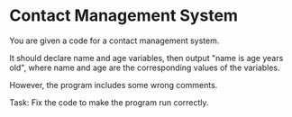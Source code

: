 # Contact Management System

You are given a code for a contact management system.

It should declare name and age variables, then output "name is age years old", where name and age are the corresponding values of the variables.

However, the program includes some wrong comments.

Task: Fix the code to make the program run correctly.
